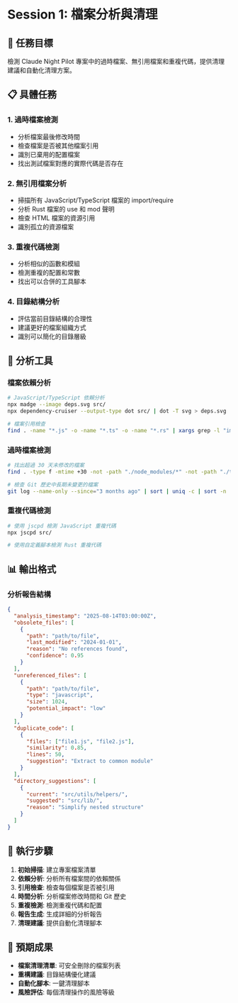 # Session 1: 檔案分析與清理

## 🎯 任務目標

檢測 Claude Night Pilot 專案中的過時檔案、無引用檔案和重複代碼，提供清理建議和自動化清理方案。

## 📋 具體任務

### 1. 過時檔案檢測

- 分析檔案最後修改時間
- 檢查檔案是否被其他檔案引用
- 識別已棄用的配置檔案
- 找出測試檔案對應的實際代碼是否存在

### 2. 無引用檔案分析

- 掃描所有 JavaScript/TypeScript 檔案的 import/require
- 分析 Rust 檔案的 use 和 mod 聲明
- 檢查 HTML 檔案的資源引用
- 識別孤立的資源檔案

### 3. 重複代碼檢測

- 分析相似的函數和模組
- 檢測重複的配置和常數
- 找出可以合併的工具腳本

### 4. 目錄結構分析

- 評估當前目錄結構的合理性
- 建議更好的檔案組織方式
- 識別可以簡化的目錄層級

## 🔧 分析工具

### 檔案依賴分析

```bash
# JavaScript/TypeScript 依賴分析
npx madge --image deps.svg src/
npx dependency-cruiser --output-type dot src/ | dot -T svg > deps.svg

# 檔案引用檢查
find . -name "*.js" -o -name "*.ts" -o -name "*.rs" | xargs grep -l "import\|require\|use\|mod"
```

### 過時檔案檢測

```bash
# 找出超過 30 天未修改的檔案
find . -type f -mtime +30 -not -path "./node_modules/*" -not -path "./target/*"

# 檢查 Git 歷史中長期未變更的檔案
git log --name-only --since="3 months ago" | sort | uniq -c | sort -n
```

### 重複代碼檢測

```bash
# 使用 jscpd 檢測 JavaScript 重複代碼
npx jscpd src/

# 使用自定義腳本檢測 Rust 重複代碼
```

## 📊 輸出格式

### 分析報告結構

```json
{
  "analysis_timestamp": "2025-08-14T03:00:00Z",
  "obsolete_files": [
    {
      "path": "path/to/file",
      "last_modified": "2024-01-01",
      "reason": "No references found",
      "confidence": 0.95
    }
  ],
  "unreferenced_files": [
    {
      "path": "path/to/file",
      "type": "javascript",
      "size": 1024,
      "potential_impact": "low"
    }
  ],
  "duplicate_code": [
    {
      "files": ["file1.js", "file2.js"],
      "similarity": 0.85,
      "lines": 50,
      "suggestion": "Extract to common module"
    }
  ],
  "directory_suggestions": [
    {
      "current": "src/utils/helpers/",
      "suggested": "src/lib/",
      "reason": "Simplify nested structure"
    }
  ]
}
```

## 🚀 執行步驟

1. **初始掃描**: 建立專案檔案清單
2. **依賴分析**: 分析所有檔案間的依賴關係
3. **引用檢查**: 檢查每個檔案是否被引用
4. **時間分析**: 分析檔案修改時間和 Git 歷史
5. **重複檢測**: 檢測重複代碼和配置
6. **報告生成**: 生成詳細的分析報告
7. **清理建議**: 提供自動化清理腳本

## 📝 預期成果

- **檔案清理清單**: 可安全刪除的檔案列表
- **重構建議**: 目錄結構優化建議
- **自動化腳本**: 一鍵清理腳本
- **風險評估**: 每個清理操作的風險等級
